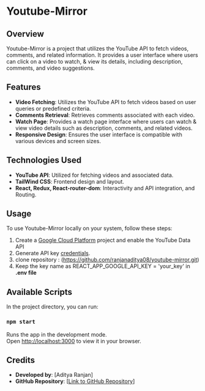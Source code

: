 # Youtube-Mirror

## Overview

Youtube-Mirror is a project that utilizes the YouTube API to fetch videos, comments, and related information. It provides a user interface where users can click on a video to watch, & view its details, including description, comments, and video suggestions.

## Features

- **Video Fetching**: Utilizes the YouTube API to fetch videos based on user queries or predefined criteria.
- **Comments Retrieval**: Retrieves comments associated with each video.
- **Watch Page**: Provides a watch page interface where users can watch & view video details such as description, comments, and related videos.
- **Responsive Design**: Ensures the user interface is compatible with various devices and screen sizes.

## Technologies Used

- **YouTube API**: Utilized for fetching videos and associated data.
- **TailWind CSS**: Frontend design and layout.
- **React, Redux, React-router-dom**: Interactivity and API integration, and Routing.

## Usage

To use Youtube-Mirror locally on your system, follow these steps:

1. Create a [Google Cloud Platform](https://console.cloud.google.com/) project and enable the YouTube Data API
2. Generate API key [credentials](https://console.cloud.google.com/apis/credentials).
3. clone repository : (https://github.com/ranjanaditya08/youtube-mirror.git)
4. Keep the key name as REACT_APP_GOOGLE_API_KEY = 'your_key' in **.env file**

## Available Scripts

In the project directory, you can run:

### `npm start`

Runs the app in the development mode.\
Open [http://localhost:3000](http://localhost:3000) to view it in your browser.


## Credits

- **Developed by**: [Aditya Ranjan]
- **GitHub Repository**: [[Link to GitHub Repository](https://github.com/ranjanaditya08)]






